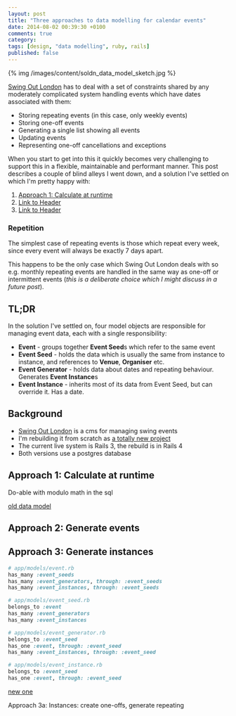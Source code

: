 ```yaml
---
layout: post
title: "Three approaches to data modelling for calendar events"
date: 2014-08-02 00:39:30 +0100
comments: true
category:
tags: [design, "data modelling", ruby, rails]
published: false
---
```

{% img /images/content/soldn_data_model_sketch.jpg %}

[Swing Out London](http://swingoutlondon.co.uk) has to deal with a set of constraints shared by any moderately complicated system handling events which have dates associated with them:

* Storing repeating events (in this case, only weekly events)
* Storing one-off events
* Generating a single list showing all events
* Updating events
* Representing one-off cancellations and exceptions

When you start to get into this it quickly becomes very challenging to support this in a flexible, maintainable and performant manner. This post describes a couple of blind alleys I went down, and a solution I've settled on which I'm pretty happy with:

1. [Approach 1: Calculate at runtime](#approach1)
1. [Link to Header](#approach2)
1. [Link to Header](#approach3)

### Repetition

The simplest case of repeating events is those which repeat every week, since every event will always be exactly 7 days apart.

This happens to be the only case which Swing Out London deals with so e.g. monthly repeating events are handled in the same way as one-off or intermittent events (_this is a deliberate choice which I might discuss in a future post_).


TL;DR
-----
In the solution I've settled on, four model objects are responsible for managing event data, each with a single responsibility:

* **Event** - groups together **Event Seed**s which refer to the same event
* **Event Seed** - holds the data which is usually the same from instance to instance, and references to **Venue**, **Organiser** etc.
* **Event Generator** - holds data about dates and repeating behaviour. Generates **Event Instance**s
* **Event Instance** - inherits most of its data from Event Seed, but can override it. Has a date.

Background
----------
* [Swing Out London](https://github.com/dgmstuart/Swing-Out-London) is a cms for managing swing events
* I'm rebuilding it from scratch as [a totally new project](https://github.com/dgmstuart/swingoutlondon2)
* The current live system is Rails 3, the rebuild is in Rails 4
* Both versions use a postgres database



<a name="approach_1"></a>Approach 1: Calculate at runtime
---------------------------------

Do-able with modulo math in the sql

[old data model](https://github.com/dgmstuart/Swing-Out-London/blob/274f64e1d635bcd8d2678eb6a0dfa50516ef64ba/db/schema.rb)


<a name="approach_2"></a>Approach 2: Generate events
---------------------------------

<a name="approach_3"></a>Approach 3: Generate instances
---------------------------------

```ruby
# app/models/event.rb
has_many :event_seeds
has_many :event_generators, through: :event_seeds
has_many :event_instances, through: :event_seeds

# app/models/event_seed.rb
belongs_to :event
has_many :event_generators
has_many :event_instances

# app/models/event_generator.rb
belongs_to :event_seed
has_one :event, through: :event_seed
has_many :event_instances, through: :event_seed

# app/models/event_instance.rb
belongs_to :event_seed
has_one :event, through: :event_seed
```


[new one](https://github.com/dgmstuart/swingoutlondon2/blob/daa4397f1e9d772a5b5302cdd369b81201c8ec84/db/schema.rb)

Approach 3a: Instances: create one-offs, generate repeating

